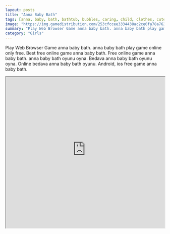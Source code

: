 ```yaml
---
layout: posts
title: "Anna Baby Bath"
tags: [anna, baby, bath, bathtub, bubbles, caring, child, clothes, cute, dress, frozen, girlsplay, kids, princess, simulation, toys, wash, water, free, online, games, oyna, game, free, games, play, play, games]
image: "https://img.gamedistribution.com/253cfccee3334438ac2ce0fa78a76387.jpg"
summary: "Play Web Browser Game anna baby bath. anna baby bath play game online only free. Best free online game anna baby bath. Free online game anna baby bath. anna baby bath oyunu oyna. Bedava anna baby bath oyunu oyna. Online bedava anna baby bath oyunu. Android, ios free game anna baby bath."
category: "Girls"
---
```


Play Web Browser Game anna baby bath. anna baby bath play game online only free. Best free online game anna baby bath. Free online game anna baby bath. anna baby bath oyunu oyna. Bedava anna baby bath oyunu oyna. Online bedava anna baby bath oyunu. Android, ios free game anna baby bath.

<iframe width="100%" height="480px;" src="https://flash.gamedistribution.com?game=253cfccee3334438ac2ce0fa78a76387"></iframe>